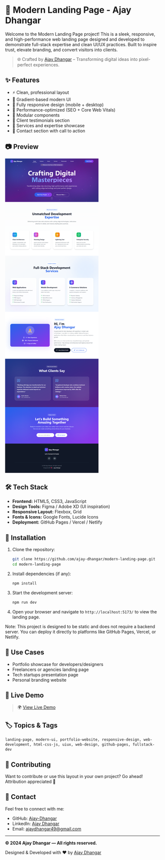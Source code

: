 
# 🚀 Modern Landing Page - Ajay Dhangar

Welcome to the Modern Landing Page project! This is a sleek, responsive, and high-performance web landing page designed and developed to demonstrate full-stack expertise and clean UI/UX practices. Built to inspire trust, elevate branding, and convert visitors into clients.

> 🌐 Crafted by [Ajay Dhangar](https://www.linkedin.com/in/ajay-dhangar) – Transforming digital ideas into pixel-perfect experiences.

## ✨ Features

- ⚡ Clean, professional layout
- 🌈 Gradient-based modern UI
- 📱 Fully responsive design (mobile + desktop)
- 🚀 Performance-optimized (SEO + Core Web Vitals)
- 🧩 Modular components
- 💬 Client testimonials section
- 💼 Services and expertise showcase
- 📩 Contact section with call to action

## 📷 Preview

![Landing Page Preview](./preview.png)

## 🛠️ Tech Stack

- **Frontend:** HTML5, CSS3, JavaScript
- **Design Tools:** Figma / Adobe XD (UI inspiration)
- **Responsive Layout:** Flexbox, Grid
- **Fonts & Icons:** Google Fonts, Lucide Icons
- **Deployment:** GitHub Pages / Vercel / Netlify

## 📂 Installation

1. Clone the repository:
   ```bash
   git clone https://github.com/ajay-dhangar/modern-landing-page.git
   cd modern-landing-page
   ```

2. Install dependencies (if any):
   ```bash
   npm install
   ```

3. Start the development server:
   ```bash
   npm run dev
   ```

4. Open your browser and navigate to `http://localhost:5173/` to view the landing page.

Note: This project is designed to be static and does not require a backend server. You can deploy it directly to platforms like GitHub Pages, Vercel, or Netlify.

## 🧠 Use Cases

* Portfolio showcase for developers/designers
* Freelancers or agencies landing page
* Tech startups presentation page
* Personal branding website

## 🚀 Live Demo

> 🌍 [View Live Demo](#)

## 🏷️ Topics & Tags

```
landing-page, modern-ui, portfolio-website, responsive-design, web-development, html-css-js, uiux, web-design, github-pages, fullstack-dev
```

## 🤝 Contributing

Want to contribute or use this layout in your own project? Go ahead! Attribution appreciated 💜

## 📧 Contact

Feel free to connect with me:

* GitHub: [Ajay-Dhangar](https://github.com/ajay-dhangar)
* LinkedIn: [Ajay Dhangar](https://linkedin.com/in/ajay-dhangar)
* Email: [ajaydhangar49@gmail.com](mailto:ajaydhangar49@gmail.com)

---

**© 2024 Ajay Dhangar — All rights reserved.**

Designed & Developed with ❤️ by [Ajay Dhangar](https://github.com/ajay-dhangar)